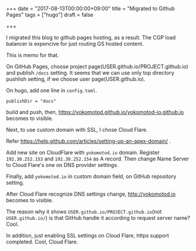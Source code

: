+++
date = "2017-08-13T00:00:00+09:00"
title = "Migrated to Github Pages"
tags = ["hugo"]
draft = false

+++

I migrated this blog to github pages hosting, as a result. The CGP load balancer is expencive for just routing GS hosted content.

This is memo for that.

On GitHub Pages, choose project page(USER.github.io/PROJECT.github.io) and publish `/docs` setting.
It seems that we can use only top directory pushlish setting, if we choose user page(USER.github.io).

On hugo, add one line in `config.toml`.

```
publishDir = "docs"
```

build and push, then, https://yokomotod.github.io/yokomotod-io.github.io becomes to visible.

Next, to use custom domain with SSL, I chose Cloud Flare.

Refer https://help.github.com/articles/setting-up-an-apex-domain/ .

Add new site on CloudFlare with `yokomotod.io` domain. Register `192.30.252.153` and `192.30.252.154` as A record. Then change Name Server to Cloud Flare's one on DNS provider settings.

Finally, add `yokomotod.io` in custom domain field, on GitHub repository setting.

After Cloud Flare recognize DNS settings change, http://yokomotod.io becomes to visible.

The reason why it shows `USER.github.io/PROJECT.github.io`(not `USER.github.io/`) is that GitHub handle it according to request server name? Cool.

In addition, just enabling SSL settings on Cloud Flare, https support completed. Cool, Cloud Flare.
